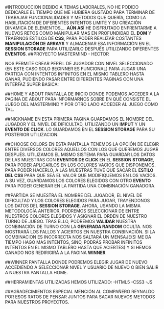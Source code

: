 
#INTRODUCCION
DEBIDO A TEMAS LABORALES, NO HE PODIDO DEDICARLE EL TIEMPO QUE ME HUBIERA GUSTADO PARA TERMINAR DE TRABAJAR FUNCIONALIDADES Y METODOS QUE QUERÍA, COMO LA HABILITACIÓN DE DIFERENTES INTENTOS LIMITE Y SU CREACIÓN DINAMICA DE ELEMENTOS,... **AÚN ASÍ** HE DISFRUTADO ENFRENTARME A NUEVOS RETOS COMO MANIPULAR MAS EN PROFUNDIDAD EL **DOM** Y TRAERNOS ESTILOS DE **CSS**, PARA PODER REALIZAR COSTANTES **MANIPULACIÓN DE ARRAYS** Y ALMACENAR ESA INFORMACIÓN EN EL **SESSION STORAGE** PARA UTILIZARLO DESPUÉS UTILIZANDO DIFERENTES **EVENTOS**.
##PROYECTO MASTERMIND - HECTOR

NOS PERMITE CREAR PERFIL DE JUGADOR CON NIVEL SELECCIONADO (EN ESTE CASO SOLO BEGINNER ES FUNCIONAL) PARA JUGAR UNA PARTIDA CON INTENTOS INFINITOS EN EL MISMO TABLERO HASTA GANAR, PUDIENDO PASAR ENTRE DIFERENTES PAGINAS CON UNA INTERFAZ SUPER BASICA:


##HOME Y ABOUT
PANTALLA DE INICIO DONDE PODEMOS ACCEDER A LA PAGINA DE ABOUT PARA INFORMARNOS SOBRE EN QUÉ CONSISTE EL JUEGO DEL MASTERMIND Y POR OTRO LADO ACCEDER AL JUEGO COMO TAL.

##NICKNAME
EN ESTA PRIMERA PAGINA GUARDAMOS EL NOMBRE DEL JUGADOR Y EL NIVEL DE DIFICULTAD, UTILIZANDO UN **IMPUT** Y UN **EVENTO DE CLICK**. LO GUARDAMOS EN EL **SESSION STORAGE** PARA SU POSTERIOR UTILIZACION.

##CHOOSE COLORS
EN ESTA PANTALLA TENEMOS LA OPCIÓN DE ELEGIR ENTRE DIVERSOS COLORES AQUELLOS CON LOS QUE QUEREMOS JUGAR DESPUÉS. UTILIZAMOS EL MISMO SISTEMA PARA GUARDAR LOS DATOS DE LAS MUESTRAS CON **EVENTOS DE CLICK** EN EL **SESSION STORAGE**, PARA PODER APLICARLOS EN LOS COLORES VACIOS QUE DISPONEMOS. PARA PODER HACERLO, A LAS MUESTRAS TUVE QUE SACAR EL **ESTILO DEL CSS** PARA QUE SEA EL VALOR QUE MODIFIQUEMOS EN LOS VACÍOS. A SU VEZ, GUARDAMOS LOS COLORES ELEGIDOS CON OTRO **EVENTO** PARA PODER GENERAR EN LA PARTIDA UNA COMBINACIÓN GANADORA.

##PARTIDA
SE MUESTRA EL NOMBRE DEL JUGADOR, EL NIVEL DE DIFICULTAD Y LOS COLORES ELEGIDOS PARA JUGAR, TRAYENDONOS LOS DATOS DEL **SESSION STORAGE**. AHORA, USANDO LA MISMA METODOLOGÍA ANTERIOR, PODREMOS SELECCIONAR DE ENTRE NUESTROS COLORES ELEGIDOS Y ASIGNAR EL ORDEN DE NUESTRO TURNO DE JUEGO. TRAS ELLO, PODREMOS **VALIDAR** NUESTRA CONBINACIÓN DE TURNO CON LA **GENERADA RANDOM** OCULTA. NOS MOSTRARÁ LOS FALLOS Y ACIERTOS EN NUESTRA CONBINACIÓN. SI LA COMBINACION ES INCORRECTA NOS SALTARÁ UN MENSAJE(SI ME DA TIEMPO HAGO MAS INTENTOS, SINO, PODRÁS PROBAR INFINITOS INTENTOS EN EL MISMO TABLERO HASTA QUE ACIERTES) Y SI HEMOS GANADO NOS REDIRIGIRÁ A LA PAGINA **WINNER**

##WINNER
PANTALLA DONDE PODREMOS ELEGIR JUGAR DE NUEVO ACCEDIENDO A SELECCIONAR NIVEL Y USUARIO DE NUEVO O BIEN SALIR A NUESTRA PANTALLA HOME.

##HERRAMIENTAS UTILIZADAS
HEMOS UTILIZADO:
-HTML5
-CSS3
-JS

##AGRADECIMIENTOS
ESPECIAL MENCIÓN AL COMPAÑERO REYNALDO POR ESOS RATOS DE PENSAR JUNTOS PARA SACAR NUEVOS METODOS PARA NUESTROS PROYECTOS.
    


